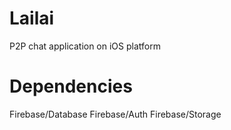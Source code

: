 # Lailai

P2P chat application on iOS platform

# Dependencies

Firebase/Database
Firebase/Auth
Firebase/Storage

